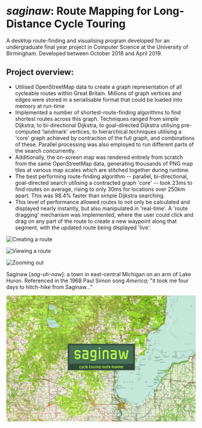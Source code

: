# _saginaw_: Route Mapping for Long-Distance Cycle Touring
A desktop route-finding and visualising program developed for an undergraduate final year project in Computer Science at the University of Birmingham. Developed between October 2018 and April 2019.

## Project overview:
- Utilised OpenStreetMap data to create a graph representation of all cycleable routes within Great Britain. Millions of graph vertices and edges were stored in a serialisable format that could be loaded into memory at run-time
- Implemented a number of shortest-route-finding algorithms to find shortest routes across this graph. Techniques ranged from simple Dijkstra, to bi-directional Dijkstra, to goal-directed Dijkstra utilising pre-computed 'landmark' vertices, to hierarchical techniques utilising a 'core' graph achieved by contraction of the full graph, and combinations of these. Parallel processing was also employed to run different parts of the search concurrently.
- Additionally, the on-screen map was rendered entirely from scratch from the same OpenStreetMap data, generating thousands of PNG map tiles at various map scales which are stitched together during runtime.
- The best performing route-finding algorithm -- parallel, bi-directional, goal-directed search utilising a contracted graph 'core' -- took 23ms to find routes on average, rising to only 30ms for locations over 250km apart. This was 98.4% faster than simple Dijkstra searching.
- This level of performance allowed routes to not only be calculated and displayed nearly instantly, but also manipulated in 'real-time'. A 'route dragging' mechanism was implemented, where the user could click and drag on any part of the route to create a new waypoint along that segment, with the updated route being displayed 'live'.

![Creating a route](https://gfycat.com/commonopulentbellfrog)

![Viewing a route](saginaw/res/gifs/clip2.gif?raw=true)

![Zooming out](saginaw/res/gifs/clip3.gif?raw=true)

Saginaw [_sag-uh-naw_]: a town in east-central Michigan on an arm of Lake Huron. Referenced in the 1968 Paul Simon song _America_; "it took me four days to hitch-hike from Saginaw..."

![Project cover image](saginaw/res/icon/splash.png?raw=true)
